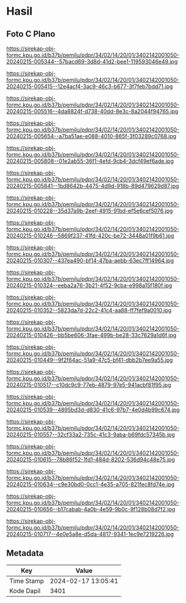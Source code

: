 # Hasil

## Foto C Plano

https://sirekap-obj-formc.kpu.go.id/b37b/pemilu/pdpr/34/02/14/20/01/3402142001050-20240215-005344--57bacd69-3d8d-41d2-bee1-119593046e49.jpg

https://sirekap-obj-formc.kpu.go.id/b37b/pemilu/pdpr/34/02/14/20/01/3402142001050-20240215-005415--12e4acf4-3ac9-46c3-b677-3f7feb7bdd71.jpg

https://sirekap-obj-formc.kpu.go.id/b37b/pemilu/pdpr/34/02/14/20/01/3402142001050-20240215-005516--4da8824f-d738-40dd-8e3c-8a2044f94765.jpg

https://sirekap-obj-formc.kpu.go.id/b37b/pemilu/pdpr/34/02/14/20/01/3402142001050-20240215-005654--a7ba51ae-e088-4010-865f-3f03289c0768.jpg

https://sirekap-obj-formc.kpu.go.id/b37b/pemilu/pdpr/34/02/14/20/01/3402142001050-20240215-005808--01e2ab55-36f1-4efd-9cb4-3dcf49ef6ade.jpg

https://sirekap-obj-formc.kpu.go.id/b37b/pemilu/pdpr/34/02/14/20/01/3402142001050-20240215-005841--1bd8642b-4475-4d9d-918b-89d479629d87.jpg

https://sirekap-obj-formc.kpu.go.id/b37b/pemilu/pdpr/34/02/14/20/01/3402142001050-20240215-010228--35d37a9b-2eef-4915-91bd-ef5e6cef5076.jpg

https://sirekap-obj-formc.kpu.go.id/b37b/pemilu/pdpr/34/02/14/20/01/3402142001050-20240215-010246--5869f237-41fd-420c-be72-3448a01f9b61.jpg

https://sirekap-obj-formc.kpu.go.id/b37b/pemilu/pdpr/34/02/14/20/01/3402142001050-20240215-010307--437ea490-bf14-47ba-aebb-63ec7ff14964.jpg

https://sirekap-obj-formc.kpu.go.id/b37b/pemilu/pdpr/34/02/14/20/01/3402142001050-20240215-010324--eeba2a76-3b21-4f52-9cba-e998a15f180f.jpg

https://sirekap-obj-formc.kpu.go.id/b37b/pemilu/pdpr/34/02/14/20/01/3402142001050-20240215-010352--5823da7d-22c2-41c4-aa88-ff7fef9a0010.jpg

https://sirekap-obj-formc.kpu.go.id/b37b/pemilu/pdpr/34/02/14/20/01/3402142001050-20240215-010426--bb5be606-3fae-499b-be28-33c7629a1d6f.jpg

https://sirekap-obj-formc.kpu.go.id/b37b/pemilu/pdpr/34/02/14/20/01/3402142001050-20240215-010449--9f2f64ac-51a9-47c5-bf41-dbb2b7ee9a55.jpg

https://sirekap-obj-formc.kpu.go.id/b37b/pemilu/pdpr/34/02/14/20/01/3402142001050-20240215-010517--c10dc9c9-77eb-4879-97e5-941acbf81f95.jpg

https://sirekap-obj-formc.kpu.go.id/b37b/pemilu/pdpr/34/02/14/20/01/3402142001050-20240215-010539--4895bd3d-d830-41c6-97b7-4e0d4b99c674.jpg

https://sirekap-obj-formc.kpu.go.id/b37b/pemilu/pdpr/34/02/14/20/01/3402142001050-20240215-010557--32cf33a2-735c-41c3-9aba-b69fdc57345b.jpg

https://sirekap-obj-formc.kpu.go.id/b37b/pemilu/pdpr/34/02/14/20/01/3402142001050-20240215-010615--78b86f52-1fd1-484d-8202-536d94c48e75.jpg

https://sirekap-obj-formc.kpu.go.id/b37b/pemilu/pdpr/34/02/14/20/01/3402142001050-20240215-010634--c9e30bd0-0cc1-4e35-a705-821fec8fd74e.jpg

https://sirekap-obj-formc.kpu.go.id/b37b/pemilu/pdpr/34/02/14/20/01/3402142001050-20240215-010656--b17cabab-4a0b-4e59-9b0c-9f128b08d7f2.jpg

https://sirekap-obj-formc.kpu.go.id/b37b/pemilu/pdpr/34/02/14/20/01/3402142001050-20240215-010717--4e0e5a8e-d5da-4817-9341-1ec9e7219226.jpg


## Metadata

| Key        | Value               |
| ---------- | ------------------- |
| Time Stamp | 2024-02-17 13:05:41 |
| Kode Dapil | 3401                |




